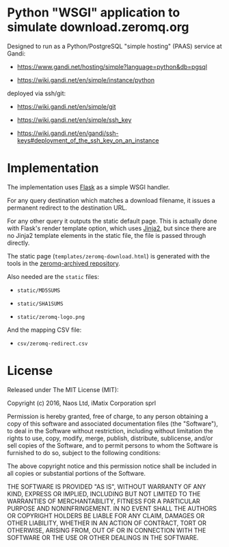 # Python "WSGI" application to simulate download.zeromq.org

Designed to run as a Python/PostgreSQL "simple hosting" (PAAS)
service at Gandi:

* https://www.gandi.net/hosting/simple?language=python&db=pgsql

* https://wiki.gandi.net/en/simple/instance/python

deployed via ssh/git:

* https://wiki.gandi.net/en/simple/git

* https://wiki.gandi.net/en/simple/ssh_key

* https://wiki.gandi.net/en/gandi/ssh-keys#deployment_of_the_ssh_key_on_an_instance

# Implementation

The implementation uses [Flask](http://flask.pocoo.org/) as a simple 
WSGI handler.

For any query destination which matches a download filename, it issues
a permanent redirect to the destination URL.

For any other query it outputs the static default page.  This is actually
done with Flask's render template option, which uses 
[Jinja2](http://jinja.pocoo.org/), but since there are no Jinja2 template
elements in the static file, the file is passed through directly.

The static page (`templates/zeromq-download.html`) is generated
with the tools in the [zeromq-archived
repository](https://github.com/imatix-legacy/zeromq-archived).

Also needed are the `static` files:

*   `static/MD5SUMS`

*   `static/SHA1SUMS`

*   `static/zeromq-logo.png`

And the mapping CSV file:

*   `csv/zeromq-redirect.csv`

# License

Released under The MIT License (MIT):

Copyright (c) 2016, Naos Ltd, iMatix Corporation sprl

Permission is hereby granted, free of charge, to any person obtaining
a copy of this software and associated documentation files (the
"Software"), to deal in the Software without restriction, including
without limitation the rights to use, copy, modify, merge, publish,
distribute, sublicense, and/or sell copies of the Software, and to
permit persons to whom the Software is furnished to do so, subject
to the following conditions:

The above copyright notice and this permission notice shall be
included in all copies or substantial portions of the Software.

THE SOFTWARE IS PROVIDED "AS IS", WITHOUT WARRANTY OF ANY KIND,
EXPRESS OR IMPLIED, INCLUDING BUT NOT LIMITED TO THE WARRANTIES OF
MERCHANTABILITY, FITNESS FOR A PARTICULAR PURPOSE AND NONINFRINGEMENT.
IN NO EVENT SHALL THE AUTHORS OR COPYRIGHT HOLDERS BE LIABLE FOR
ANY CLAIM, DAMAGES OR OTHER LIABILITY, WHETHER IN AN ACTION OF
CONTRACT, TORT OR OTHERWISE, ARISING FROM, OUT OF OR IN CONNECTION
WITH THE SOFTWARE OR THE USE OR OTHER DEALINGS IN THE SOFTWARE.
